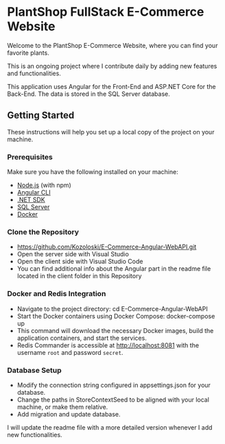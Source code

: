 
# PlantShop FullStack E-Commerce Website

Welcome to the PlantShop E-Commerce Website, where you can find your favorite plants. 

This is an ongoing project where I contribute daily by adding new features and functionalities.

This application uses Angular for the Front-End and ASP.NET Core for the Back-End. The data is stored in the SQL Server database. 

## Getting Started

These instructions will help you set up a local copy of the project on your machine.

### Prerequisites

Make sure you have the following installed on your machine:

- [Node.js](https://nodejs.org/) (with npm)
- [Angular CLI](https://cli.angular.io/)
- [.NET SDK](https://dotnet.microsoft.com/download)
- [SQL Server](https://www.microsoft.com/en-us/sql-server/sql-server-downloads)
- [Docker](https://docs.docker.com/get-docker/)

### Clone the Repository

- https://github.com/Kozoloski/E-Commerce-Angular-WebAPI.git
- Open the server side with Visual Studio
- Open the client side with Visual Studio Code
- You can find additional info about the Angular part in the readme file located in the client folder in this Repository

### Docker and Redis Integration

- Navigate to the project directory: cd E-Commerce-Angular-WebAPI
- Start the Docker containers using Docker Compose: docker-compose up
- This command will download the necessary Docker images, build the application containers, and start the services.
- Redis Commander is accessible at [http://localhost:8081](http://localhost:8081) with the username `root` and password `secret`.

### Database Setup

- Modify the connection string configured in appsettings.json for your database. 
- Change the paths in StoreContextSeed to be aligned with your local machine, or make them relative.
- Add migration and update database.

I will update the readme file with a more detailed version whenever I add new functionalities.
  
